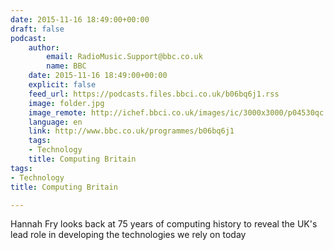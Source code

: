 ```yaml
---
date: 2015-11-16 18:49:00+00:00
draft: false
podcast:
    author:
        email: RadioMusic.Support@bbc.co.uk
        name: BBC
    date: 2015-11-16 18:49:00+00:00
    explicit: false
    feed_url: https://podcasts.files.bbci.co.uk/b06bq6j1.rss
    image: folder.jpg
    image_remote: http://ichef.bbci.co.uk/images/ic/3000x3000/p04530qc.jpg
    language: en
    link: http://www.bbc.co.uk/programmes/b06bq6j1
    tags:
    - Technology
    title: Computing Britain
tags:
- Technology
title: Computing Britain

---
```


Hannah Fry looks back at 75 years of computing history to reveal the
UK's lead role in developing the technologies we rely on today
